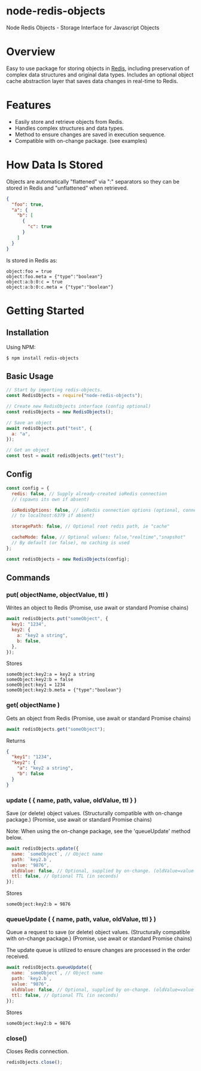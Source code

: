 # node-redis-objects

Node Redis Objects - Storage Interface for Javascript Objects

# Overview

Easy to use package for storing objects in [Redis](http://redis.io), including preservation of complex data structures and original data types. Includes an optional object cache abstraction layer that saves data changes in real-time to Redis.

# Features

- Easily store and retrieve objects from Redis.
- Handles complex structures and data types.
- Method to ensure changes are saved in execution sequence.
- Compatible with on-change package. (see examples)

# How Data Is Stored

Objects are automatically "flattened" via ":" separators so they can be stored in Redis and "unflattened" when retrieved.

```json
{
  "foo": true,
  "a": {
    "b": [
      {
        "c": true
      }
    ]
  }
}
```

Is stored in Redis as:

```
object:foo = true
object:foo.meta = {"type":"boolean"}
object:a:b:0:c = true
object:a:b:0:c.meta = {"type":"boolean"}
```

# Getting Started

## Installation

Using NPM:

```
$ npm install redis-objects
```

## Basic Usage

```javascript
// Start by importing redis-objects.
const RedisObjects = require("node-redis-objects");

// Create new RedisObjects interface (config optional)
const redisObjects = new RedisObjects();

// Save an object
await redisObjects.put("test", {
  a: "a",
});

// Get an object
const test = await redisObjects.get("test");
```

## Config

```js
const config = {
  redis: false, // Supply already-created ioRedis connection
  // (spawns its own if absent)

  ioRedisOptions: false, // ioRedis connection options (optional, connects
  // to localhost:6379 if absent)

  storagePath: false, // Optional root redis path, ie "cache"

  cacheMode: false, // Optional values: false,"realtime","snapshot"
  // By default (or false), no caching is used
};

const redisObjects = new RedisObjects(config);
```

## Commands

### put( objectName, objectValue, ttl )

Writes an object to Redis
(Promise, use await or standard Promise chains)

```js
await redisObjects.put("someObject", {
  key1: "1234",
  key2: {
    a: "key2 a string",
    b: false,
  },
});
```

Stores

```
someObject:key2:a = key2 a string
someObject:key2:b = false
someObject:key1 = 1234
someObject:key2:b.meta = {"type":"boolean"}
```

### get( objectName )

Gets an object from Redis
(Promise, use await or standard Promise chains)

```js
await redisObjects.get("someObject");
```

Returns

```json
{
  "key1": "1234",
  "key2": {
    "a": "key2 a string",
    "b": false
  }
}
```

### update ( { name, path, value, oldValue, ttl } )

Save (or delete) object values. (Structurally compatible with on-change package.)
(Promise, use await or standard Promise chains)

Note: When using the on-change package, see the 'queueUpdate' method below.

```js
await redisObjects.update({
  name: `someObject`, // Object name
  path: `key2.b`,
  value: "9876",
  oldValue: false, // Optional, supplied by on-change. (oldValue=value is skipped)
  ttl: false, // Optional TTL (in seconds)
});
```

Stores

```
someObject:key2:b = 9876
```

### queueUpdate ( { name, path, value, oldValue, ttl } )

Queue a request to save (or delete) object values. (Structurally compatible with on-change package.)
(Promise, use await or standard Promise chains)

The update queue is utilized to ensure changes are processed in the order received.

```js
await redisObjects.queueUpdate({
  name: `someObject`, // Object name
  path: `key2.b`,
  value: "9876",
  oldValue: false, // Optional, supplied by on-change. (oldValue=value is skipped)
  ttl: false, // Optional TTL (in seconds)
});
```

Stores

```
someObject:key2:b = 9876
```

### close()

Closes Redis connection.

```js
redisObjects.close();
```
